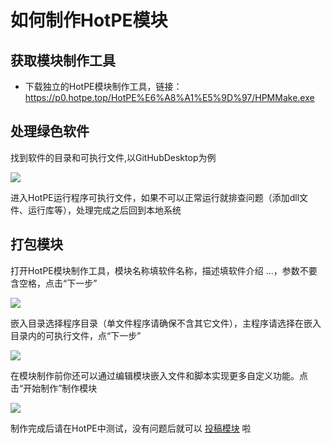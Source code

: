 # 如何制作HotPE模块
## 获取模块制作工具
<!--
- 从安装包：点击 展开高级选项>HotPE模块>制作HotPE模块

![](https://sc.sysri.cn/i/2022/05/02/10fu9eu.png)


- 安装HotPE到系统后从开始菜单，HotPE工具箱>HotPE模块制作工具

![](https://sc.sysri.cn/i/2022/05/02/10gdvxs.png)

-->
- 下载独立的HotPE模块制作工具，链接：https://p0.hotpe.top/HotPE%E6%A8%A1%E5%9D%97/HPMMake.exe

## 处理绿色软件
找到软件的目录和可执行文件,以GitHubDesktop为例

![](https://sc.sysri.cn/i/2022/05/02/10gzmro.png)


进入HotPE运行程序可执行文件，如果不可以正常运行就排查问题（添加dll文件、运行库等），处理完成之后回到本地系统

## 打包模块
打开HotPE模块制作工具，模块名称填软件名称，描述填软件介绍 ...，参数不要含空格，点击“下一步”

![](https://sc.sysri.cn/i/2022/05/02/10i48f8.png)


嵌入目录选择程序目录（单文件程序请确保不含其它文件），主程序请选择在嵌入目录内的可执行文件，点“下一步”

![](https://sc.sysri.cn/i/2022/05/02/10ins4i.png)


在模块制作前你还可以通过编辑模块嵌入文件和脚本实现更多自定义功能。点击“开始制作”制作模块

![](https://sc.sysri.cn/i/2022/05/02/10iuqdy.png)


制作完成后请在HotPE中测试，没有问题后就可以 [投稿模块](https://docs.hotpe.top/devdoc/hpm_con.html) 啦
